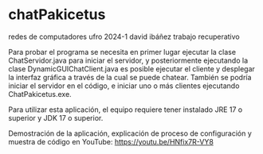 # chatPakicetus
redes de computadores ufro 2024-1 david ibáñez trabajo recuperativo

Para probar el programa se necesita en primer lugar ejecutar la clase ChatServidor.java para iniciar el servidor, y posteriormente ejecutando la clase DynamicGUIChatClient.java es posible ejecutar el cliente y desplegar la interfaz gráfica a través de la cual se puede chatear. También se podría iniciar el servidor en el código, e iniciar uno o más clientes ejecutando ChatPakicetus.exe.

Para utilizar esta aplicación, el equipo requiere tener instalado JRE 17 o superior y JDK 17 o superior.

Demostración de la aplicación, explicación de proceso de configuración y muestra de código en YouTube: https://youtu.be/HNfix7R-VY8
